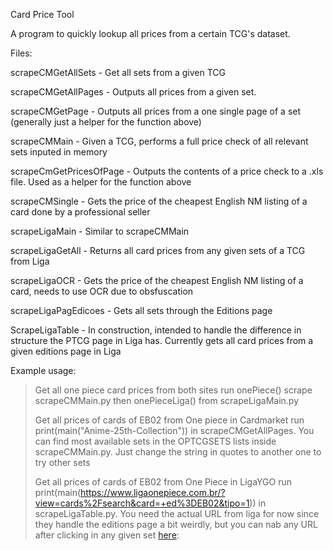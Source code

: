 Card Price Tool

A program to quickly lookup all prices from a certain TCG's dataset. 

Files:

scrapeCMGetAllSets - Get all sets from a given TCG

scrapeCMGetAllPages -  Outputs all prices from a given set. 

scrapeCMGetPage - Outputs all prices from a one single page of a set (generally just a helper for the function above)

scrapeCMMain - Given a TCG, performs a full price check of all relevant sets inputed in memory

scrapeCmGetPricesOfPage - Outputs the contents of a price check to a .xls file. Used as a helper for the function above

scrapeCMSingle - Gets the price of the cheapest English NM listing of a card done by a professional seller

scrapeLigaMain - Similar to scrapeCMMain

scrapeLigaGetAll - Returns all card prices from any given sets of a TCG from Liga

scrapeLigaOCR - Gets the price of the cheapest English NM listing of a card, needs to use OCR due to obsfuscation

scrapeLigaPagEdicoes - Gets all sets through the Editions page

ScrapeLigaTable - In construction, intended to handle the difference in structure the PTCG page in Liga has. Currently gets all card prices from a given editions page in Liga




Example usage: 

>Get all one piece card prices from both sites
run onePiece() scrape scrapeCMMain.py then onePieceLiga() from scrapeLigaMain.py
>
>
>Get all prices of cards of EB02 from One piece in Cardmarket
run print(main("Anime-25th-Collection")) in scrapeCMGetAllPages. You can find most available sets in the OPTCGSETS lists inside scrapeCMMain.py. Just change the string in quotes to another one to try other sets
>
>
>Get all prices of cards of EB02 from One Piece in LigaYGO
run  print(main(https://www.ligaonepiece.com.br/?view=cards%2Fsearch&card=+ed%3DEB02&tipo=1)) in scrapeLigaTable.py. You need the actual URL from liga for now since they handle the editions page a bit weirdly, but you can nab any URL after clicking in any given set [here](https://www.ligaonepiece.com.br/?view=cards/edicoes):

